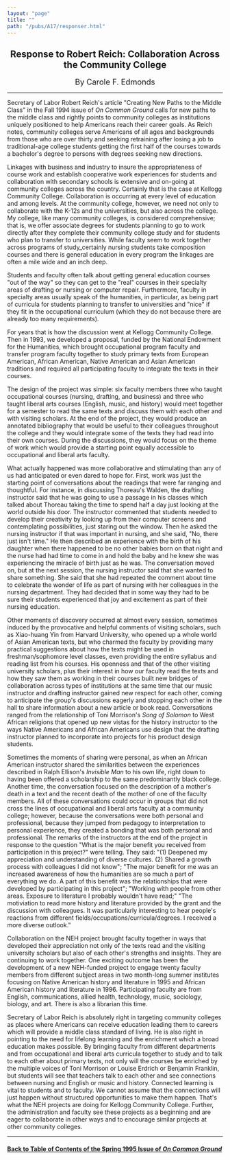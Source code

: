 ```yaml
---
layout: "page"
title: ""
path: "/pubs/A17/responser.html"
---
```

<main>
<center><h2>
Response to Robert Reich: Collaboration Across the Community College</h2>
<font size="+1">By Carole F. Edmonds</font>
</center><hr/>
Secretary of Labor Robert Reich's article "Creating New Paths to the
Middle Class" in the Fall 1994 issue of <i>On Common Ground</i> calls for
new paths to the middle class and rightly points to community colleges as
institutions uniquely positioned to help Americans reach their career
goals. As Reich notes, community colleges serve Americans of all ages and
backgrounds from those who are over thirty and seeking retraining after
losing a job to traditional-age college students getting the first half of
the courses towards a bachelor's degree to persons with degrees seeking
new directions.
<p>
Linkages with business and industry to insure the appropriateness of
course work and establish cooperative work experiences for students and
collaboration with secondary schools is extensive and on-going at
community colleges across the country. Certainly that is the case at
Kellogg Community College. Collaboration is occurring at every level of
education and among levels. At the community college, however, we need not
only to collaborate with the K-12s and the universities, but also across
the college. My college, like many community colleges, is considered
comprehensive; that is, we offer associate degrees for students planning
to go to work directly after they complete their community college study
and for students who plan to transfer to universities. While faculty seem
to work together across programs of study_certainly nursing students take
composition courses and there is general education in every program­
the linkages are often a mile wide and an inch deep.
</p><p>
Students and faculty often talk about getting general education courses
"out of the way" so they can get to the "real" courses in their specialty
areas of drafting or nursing or computer repair. Furthermore, faculty in
specialty areas usually speak of the humanities, in particular, as being
part of curricula for students planning to transfer to universities and
"nice" if they fit in the occupational curriculum (which they do not
because there are already too many requirements).
</p><p>
For years that is how the discussion went at Kellogg Community College.
Then in 1993, we developed a proposal, funded by the National Endowment
for the Humanities, which brought occupational program faculty and
transfer program faculty together to study primary texts from European
American, African American, Native American and Asian American traditions
and required all participating faculty to integrate the texts in their
courses.
</p><p>
The design of the project was simple: six faculty members­ three who
taught occupational courses (nursing, drafting, and business) and three
who taught liberal arts courses (English, music, and history)­ would
meet together for a semester to read the same texts and discuss them with
each other and with visiting scholars. At the end of the project, they
would produce an annotated bibliography that would be useful to their
colleagues throughout the college and they would integrate some of the
texts they had read into their own courses. During the discussions, they
would focus on the theme of work which would provide a starting point
equally accessible to occupational and liberal arts faculty.
</p><p>
What actually happened was more collaborative and stimulating than any of
us had anticipated or even dared to hope for. First, work was just the
starting point of conversations about the readings that were far ranging
and thoughtful. For instance, in discussing Thoreau's Walden, the drafting
instructor said that he was going to use a passage in his classes which
talked about Thoreau taking the time to spend half a day just looking at
the world outside his door. The instructor commented that students needed
to develop their creativity by looking up from their computer screens and
contemplating possibilities, just staring out the window. Then he asked
the nursing instructor if that was important in nursing, and she said,
"No, there just isn't time." He then described an experience with the
birth of his daughter when there happened to be no other babies born on
that night and the nurse had had time to come in and hold the baby and he
knew she was experiencing the miracle of birth just as he was. The
conversation moved on, but at the next session, the nursing instructor
said that she wanted to share something. She said that she had repeated
the comment about time to celebrate the wonder of life as part of nursing
with her colleagues in the nursing department. They had decided that in
some way they had to be sure their students experienced that joy and
excitement as part of their nursing education.
</p><p>
Other moments of discovery occurred at almost every session, sometimes
induced by the provocative and helpful comments of visiting scholars, such
as Xiao-huang Yin from Harvard University, who opened up a whole world of
Asian American texts, but who charmed the faculty by providing many
practical suggestions about how the texts might be used in
freshman/sophomore level classes, even providing the entire syllabus and
reading list from his courses. His openness and that of the other visiting
university scholars, plus their interest in how our faculty read the texts
and how they saw them as working in their courses built new bridges of
collaboration across types of institutions at the same time that our music
instructor and drafting instructor gained new respect for each other,
coming to anticipate the group's discussions eagerly and stopping each
other in the hall to share information about a new article or book read.
Conversations ranged from the relationship of Toni Morrison's <i>Song of
Solomon</i> to West African religions that opened up new vistas for the
history instructor to the ways Native Americans and African Americans use
design that the drafting instructor planned to incorporate into projects
for his product design students.
</p><p>
Sometimes the moments of sharing were personal, as when an African
American instructor shared the similarities between the experiences
described in Ralph Ellison's<i> Invisible Man</i>  to his own life, right
down to having been offered a scholarship to the same predominantly black
college. Another time, the conversation focused on the description of a
mother's death in a text and the recent death of the mother of one of the
faculty members. All of these conversations could occur in groups that did
not cross the lines of occupational and liberal arts faculty at a
community college; however, because the conversations were both personal
and professional, because they jumped from pedagogy to interpretation to
personal experience, they created a bonding that was both personal and
professional. The remarks of the instructors at the end of the project in
response to the question "What is the major benefit you received from
participation in this project?" were telling. They said: "(1) Deepened my
appreciation and understanding of diverse cultures. (2) Shared a growth
process with colleagues I did not know"; "The major benefit for me was an
increased awareness of how the humanities are so much a part of everything
we do. A part of this benefit was the relationships that were developed by
participating in this project"; "Working with people from other areas.
Exposure to literature I probably wouldn't have read;" "The motiviation to
read more history and literature provided by the grant and the discussion
with colleagues. It was particularly interesting to hear people's
reactions from different fields/occupations/curricula/degrees. I received
a more diverse outlook."
</p><p>
Collaboration on the NEH project brought faculty together in ways that
developed their appreciation not only of the texts read and the visiting
university scholars but also of each other's strengths and insights. They
are continuing to work together. One exciting outcome has been the
development of a new NEH-funded project to engage twenty faculty members
from different subject areas in two month-long summer institutes focusing
on Native American history and literature in 1995 and African American
history and literature in 1996. Participating faculty are from English,
communications, allied health, technology, music, sociology, biology, and
art. There is also a librarian this time.
</p><p>
Secretary of Labor Reich is absolutely right in targeting community
colleges as places where Americans can receive education leading them to
careers which will provide a middle class standard of living. He is also
right in pointing to the need for lifelong learning and the enrichment
which a broad education makes possible. By bringing faculty from different
departments and from occupational and liberal arts curricula together to
study and to talk to each other about primary texts, not only will the
courses be enriched by the multiple voices of Toni Morrison or Louise
Erdrich or Benjamin Franklin, but students will see that teachers talk to
each other and see connections between nursing and English or music and
history. Connected learning is vital to students­ and to faculty. We
cannot assume that the connections will just happen without structured
opportunities to make them happen. That's what the NEH projects are doing
for Kellogg Community College. Further, the administration and faculty see
these projects as a beginning and are eager to collaborate in other ways
and to encourage similar projects at other community colleges. 
</p><hr/>
<h4><a href=".\">Back to
Table of Contents of the Spring 1995 Issue of <i>On Common
Ground</i></a>
</h4>
</main>